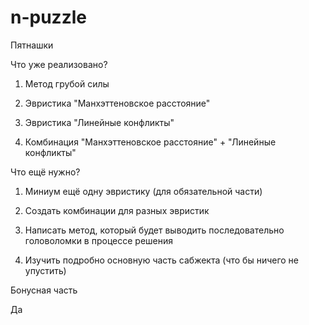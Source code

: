 # n-puzzle
Пятнашки

Что уже реализовано?

1) Метод грубой силы

2) Эвристика "Манхэттеновское расстояние"

3) Эвристика "Линейные конфликты"

4) Комбинация "Манхэттеновское расстояние" + "Линейные конфликты"

Что ещё нужно?

1) Миниум ещё одну эвристику (для обязательной части)

2) Создать комбинации для разных эвристик

3) Написать метод, который будет выводить последовательно головоломки в процессе решения

4) Изучить подробно основную часть сабжекта (что бы ничего не упустить)


Бонусная часть

Да
